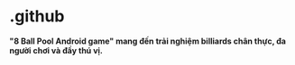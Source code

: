 # .github
**"8 Ball Pool Android game" mang đến trải nghiệm billiards chân thực, đa người chơi và đầy thú vị.**
